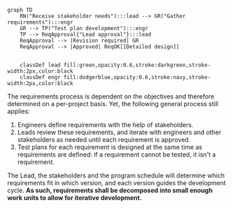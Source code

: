 ```mermaid
graph TD
    RN("Receive stakeholder needs"):::lead --> GR("Gather requirements"):::engr
    GR --> TP("Test plan development"):::engr
    TP --> ReqApproval{"Lead approval"}:::lead
    ReqApproval --> |Revision required| GR
    ReqApproval --> |Approved| ReqOK[[Detailed design]]


    classDef lead fill:green,opacity:0.6,stroke:darkgreen,stroke-width:2px,color:black
    classDef engr fill:dodgerblue,opacity:0.6,stroke:navy,stroke-width:2px,color:black
```

The requirements process is dependent on the objectives and therefore determined on a per-project basis. Yet, the following general process still applies:

1. Engineers define requirements with the help of stakeholders.
2. Leads review these requirements, and iterate with engineers and other stakeholders as needed until each requirement is approved.
3. Test plans for each requirement is designed at the same time as requirements are defined: if a requirement cannot be tested, it isn't a requirement.

The Lead, the stakeholders and the program schedule will determine which requirements fit in which version, and each version guides the development cycle. **As such, requirements shall be decomposed into small enough work units to allow for iterative development.**
